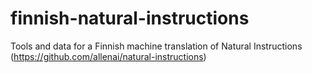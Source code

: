 # finnish-natural-instructions
Tools and data for a Finnish machine translation of Natural Instructions (https://github.com/allenai/natural-instructions)
